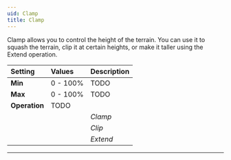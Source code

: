 ```yaml
---
uid: Clamp
title: Clamp
---
```


Clamp allows you to control the height of the terrain. You can use it to squash the terrain, clip it at certain heights, or make it taller using the Extend operation.

| Setting       | Values   | Description |
| :------------ | :------- | :---------- |
| **Min**       | 0 - 100% | TODO        |
| **Max**       | 0 - 100% | TODO        |
| **Operation** | TODO     |
|               |          | *Clamp*     |
|               |          | *Clip*      |
|               |          | *Extend*    |




***

<!--examples-->